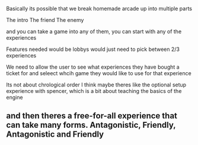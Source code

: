 Basically its possible that we break homemade arcade up into multiple parts

The intro
The friend
The enemy

and you can take a game into any of them, you can start with any of the experiences

Features needed would be lobbys would just need to pick between 2/3 experiences

We need to allow the user to see what experiences they have bought a ticket for and seleect whcih game they would like to use for that experience

Its not about chrological order
  I think maybe theres like the optional setup experience with spencer, which is a bit about teaching the basics of the engine

and then theres a free-for-all experience 
  that can take many forms. Antagonistic, Friendly, Antagonistic and Friendly
--
